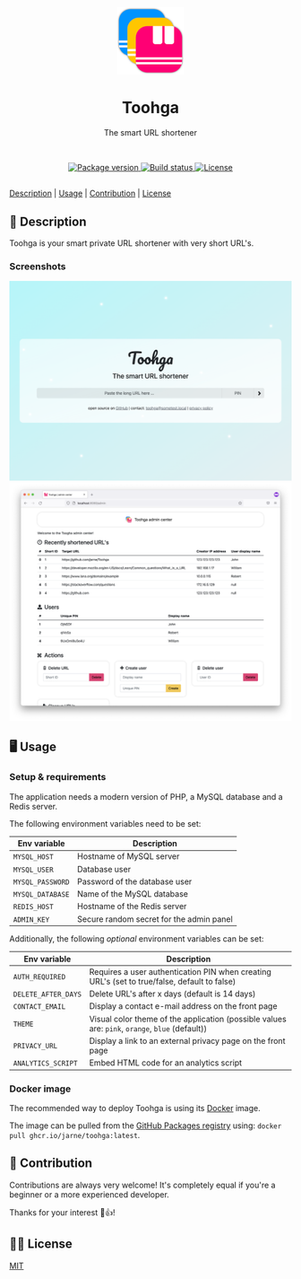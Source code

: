 <p align="center">
    <img src=".github/.media/logo.png" width="120" height="120" alt="Toohga app logo">
</p>

<h1 align="center">Toohga</h1>
<p align="center">The smart URL shortener</p>

<br>

<p align="center">
    <a href="https://github.com/jarne/Toohga/blob/master/package.json">
        <img src="https://img.shields.io/github/package-json/v/jarne/Toohga.svg" alt="Package version">
    </a>
    <a href="https://circleci.com/gh/jarne/Toohga">
        <img src="https://circleci.com/gh/jarne/Toohga.svg?style=shield" alt="Build status">
    </a>
    <a href="https://github.com/jarne/Toohga/blob/master/LICENSE">
        <img src="https://img.shields.io/github/license/jarne/Toohga.svg" alt="License">
    </a>
</p>

##

[Description](#-description) | [Usage](#-usage) | [Contribution](#-contribution) | [License](#%EF%B8%8F-license)

## 📙 Description

Toohga is your smart private URL shortener with very short URL's.

### Screenshots

<img src=".github/.media/screenshot_web.png" alt="Screenshot of Toogha web app">

<img src=".github/.media/screenshot_admin.png" alt="Screenshot of Toogha admin interface">

## 🖥 Usage

### Setup & requirements

The application needs a modern version of PHP, a MySQL database and a Redis server.

The following environment variables need to be set:

| Env variable     | Description                              |
| ---------------- | ---------------------------------------- |
| `MYSQL_HOST`     | Hostname of MySQL server                 |
| `MYSQL_USER`     | Database user                            |
| `MYSQL_PASSWORD` | Password of the database user            |
| `MYSQL_DATABASE` | Name of the MySQL database               |
| `REDIS_HOST`     | Hostname of the Redis server             |
| `ADMIN_KEY`      | Secure random secret for the admin panel |

Additionally, the following _optional_ environment variables can be set:

| Env variable        | Description                                                                                     |
| ------------------- | ----------------------------------------------------------------------------------------------- |
| `AUTH_REQUIRED`     | Requires a user authentication PIN when creating URL's (set to true/false, default to false)    |
| `DELETE_AFTER_DAYS` | Delete URL's after x days (default is 14 days)                                                  |
| `CONTACT_EMAIL`     | Display a contact e-mail address on the front page                                              |
| `THEME`             | Visual color theme of the application (possible values are: `pink`, `orange`, `blue` (default)) |
| `PRIVACY_URL`       | Display a link to an external privacy page on the front page                                    |
| `ANALYTICS_SCRIPT`  | Embed HTML code for an analytics script                                                         |

### Docker image

The recommended way to deploy Toohga is using its [Docker](./Dockerfile) image.

The image can be pulled from the
[GitHub Packages registry](https://github.com/users/jarne/packages/container/package/toohga)
using: `docker pull ghcr.io/jarne/toohga:latest`.

## 🙋‍ Contribution

Contributions are always very welcome! It's completely equal if you're a beginner or a more experienced developer.

Thanks for your interest 🎉👍!

## 👨‍⚖️ License

[MIT](https://github.com/jarne/Toohga/blob/master/LICENSE)
